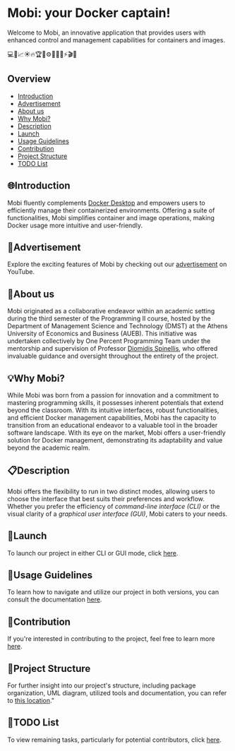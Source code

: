 # Mobi: your Docker captain!

Welcome to Mobi, an innovative application that provides users with enhanced control and management capabilities for containers and images.

💻🔐📈☀️🔥🏆🌟⚙️🌱🚧🔔⚡️🎬🧩

## Overview 
- [Introduction](#introduction)
- [Advertisement](#advertisement)
- [About us](#about-us)
- [Why Mobi?](#why-mobi)
- [Description](#description)
- [Launch](#launch)
- [Usage Guidelines](#usage-guidelines)
- [Contribution](#contribution)
- [Project Structure](#project-structure) 
- [TODO List](#todo-list)

    

## 🌐Introduction
Mobi fluently complements [Docker Desktop](https://www.docker.com/products/docker-desktop/) and empowers users to efficiently manage their containerized environments. Offering a suite of functionalities, Mobi simplifies container and image operations, making Docker usage more intuitive and user-friendly.

## 📢Advertisement
Explore the exciting features of Mobi by checking out our [advertisement](https://youtu.be/-OI_dHsb_To?si=HOEfthMy-dexYsC7) on YouTube.


## 📌About us
Mobi originated as a collaborative endeavor within an academic setting during the third semester of the Programming II course, hosted by the Department of Management Science and Technology (DMST) at the Athens University of Economics and Business (AUEB). This initiative was undertaken collectively by One Percent Programming Team under the mentorship and supervision of Professor [Diomidis Spinellis](https://github.com/dspinellis), who offered invaluable guidance and oversight throughout the entirety of the project.

## 💡Why Mobi?
While Mobi was born from a passion for innovation and a commitment to mastering programming skills, it possesses inherent potentials that extend beyond the classroom. With its intuitive interfaces, robust functionalities, and efficient Docker management capabilities, Mobi has the capacity to transition from an educational endeavor to a valuable tool in the broader software landscape.
With its eye on the market, Mobi offers a user-friendly solution for Docker management, demonstrating its adaptability and value beyond the academic realm.


## 📋Description
Mobi offers the flexibility to run in two distinct modes, allowing users to choose the interface that best suits their preferences and workflow. Whether you prefer the efficiency of _command-line interface (CLI)_ or the visual clarity of a _graphical user interface (GUI)_, Mobi caters to your needs.


## 🚀Launch
To launch our project in either CLI or GUI mode, click [here](docs/launch.md).

## 📘Usage Guidelines
To learn how to navigate and utilize our project in both versions, you can consult the documentation [here](docs/usage_guidelines.md).


## 🤝Contribution
If you're interested in contributing to the project, feel free to learn more [here](docs/contribution.md).

## 🔗Project Structure
For further insight into our project's structure, including package organization, UML diagram, utilized tools and documentation, you can refer to [this location](docs/project_structure.md)."


## 🚩TODO List
To view remaining tasks, particularly for potential contributors, click [here](docs/todo_list.md).


